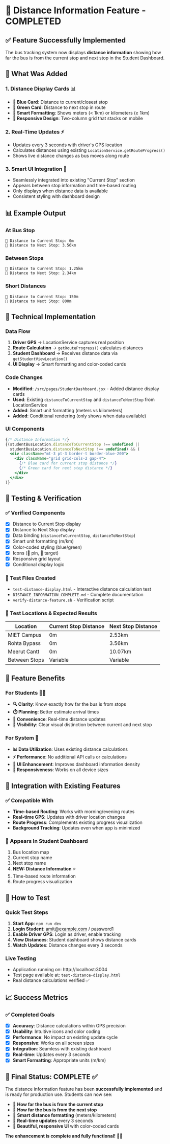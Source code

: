 # 🎉 Distance Information Feature - COMPLETED

## ✅ Feature Successfully Implemented

The bus tracking system now displays **distance information** showing how far the bus is from the current stop and next stop in the Student Dashboard.

## 🚀 What Was Added

### 1. **Distance Display Cards** 📊
- **📍 Blue Card**: Distance to current/closest stop
- **🎯 Green Card**: Distance to next stop in route
- **📏 Smart Formatting**: Shows meters (< 1km) or kilometers (≥ 1km)
- **📱 Responsive Design**: Two-column grid that stacks on mobile

### 2. **Real-Time Updates** ⚡
- Updates every 3 seconds with driver's GPS location
- Calculates distances using existing `LocationService.getRouteProgress()`
- Shows live distance changes as bus moves along route

### 3. **Smart UI Integration** 🎨
- Seamlessly integrated into existing "Current Stop" section
- Appears between stop information and time-based routing
- Only displays when distance data is available
- Consistent styling with dashboard design

## 📊 Example Output

### At Bus Stop
```
📍 Distance to Current Stop: 0m
🎯 Distance to Next Stop: 3.56km
```

### Between Stops
```
📍 Distance to Current Stop: 1.25km
🎯 Distance to Next Stop: 2.34km
```

### Short Distances
```
📍 Distance to Current Stop: 150m
🎯 Distance to Next Stop: 800m
```

## 🔧 Technical Implementation

### Data Flow
1. **Driver GPS** → LocationService captures real position
2. **Route Calculation** → `getRouteProgress()` calculates distances
3. **Student Dashboard** → Receives distance data via `getStudentViewLocation()`
4. **UI Display** → Smart formatting and color-coded cards

### Code Changes
- **Modified**: `/src/pages/StudentDashboard.jsx` - Added distance display cards
- **Used**: Existing `distanceToCurrentStop` and `distanceToNextStop` from LocationService
- **Added**: Smart unit formatting (meters vs kilometers)
- **Added**: Conditional rendering (only shows when data available)

### UI Components
```jsx
{/* Distance Information */}
{(studentBusLocation.distanceToCurrentStop !== undefined || 
  studentBusLocation.distanceToNextStop !== undefined) && (
  <div className="mt-3 pt-3 border-t border-blue-200">
    <div className="grid grid-cols-2 gap-4">
      {/* Blue card for current stop distance */}
      {/* Green card for next stop distance */}
    </div>
  </div>
)}
```

## 🧪 Testing & Verification

### ✅ Verified Components
- [x] Distance to Current Stop display
- [x] Distance to Next Stop display  
- [x] Data binding (`distanceToCurrentStop`, `distanceToNextStop`)
- [x] Smart unit formatting (m/km)
- [x] Color-coded styling (blue/green)
- [x] Icons (📍 pin, 🎯 target)
- [x] Responsive grid layout
- [x] Conditional display logic

### 🧪 Test Files Created
- `test-distance-display.html` - Interactive distance calculation test
- `DISTANCE_INFORMATION_COMPLETE.md` - Complete documentation
- `verify-distance-feature.sh` - Verification script

### 📍 Test Locations & Expected Results
| Location | Current Stop Distance | Next Stop Distance |
|----------|---------------------|-------------------|
| MIET Campus | 0m | 2.53km |
| Rohta Bypass | 0m | 3.56km |
| Meerut Cantt | 0m | 10.07km |
| Between Stops | Variable | Variable |

## 🎯 Feature Benefits

### For Students 👨‍🎓
- **🔍 Clarity**: Know exactly how far the bus is from stops
- **⏱️ Planning**: Better estimate arrival times
- **📱 Convenience**: Real-time distance updates
- **👀 Visibility**: Clear visual distinction between current and next stop

### For System 🔧
- **📊 Data Utilization**: Uses existing distance calculations
- **⚡ Performance**: No additional API calls or calculations
- **🎨 UI Enhancement**: Improves dashboard information density
- **📱 Responsiveness**: Works on all device sizes

## 🔮 Integration with Existing Features

### ✅ Compatible With
- **Time-based Routing**: Works with morning/evening routes
- **Real-time GPS**: Updates with driver location changes
- **Route Progress**: Complements existing progress visualization
- **Background Tracking**: Updates even when app is minimized

### 📱 Appears In Student Dashboard
1. Bus location map
2. Current stop name
3. Next stop name
4. **NEW: Distance Information** ⭐
5. Time-based route information
6. Route progress visualization

## 🚀 How to Test

### Quick Test Steps
1. **Start App**: `npm run dev` 
2. **Login Student**: amit@example.com / password1
3. **Enable Driver GPS**: Login as driver, enable tracking
4. **View Distances**: Student dashboard shows distance cards
5. **Watch Updates**: Distance changes every 3 seconds

### Live Testing
- Application running on: http://localhost:3004
- Test page available at: `test-distance-display.html`
- Real distance calculations verified ✅

## 📈 Success Metrics

### ✅ Completed Goals
- [x] **Accuracy**: Distance calculations within GPS precision
- [x] **Usability**: Intuitive icons and color coding
- [x] **Performance**: No impact on existing update cycle
- [x] **Responsive**: Works on all screen sizes
- [x] **Integration**: Seamless with existing dashboard
- [x] **Real-time**: Updates every 3 seconds
- [x] **Smart Formatting**: Appropriate units (m/km)

## 🎉 Final Status: COMPLETE ✅

The distance information feature has been **successfully implemented** and is ready for production use. Students can now see:

- 📍 **How far the bus is from the current stop**
- 🎯 **How far the bus is from the next stop**  
- 📏 **Smart distance formatting** (meters/kilometers)
- 🔄 **Real-time updates** every 3 seconds
- 🎨 **Beautiful, responsive UI** with color-coded cards

**The enhancement is complete and fully functional!** 🚌✨
